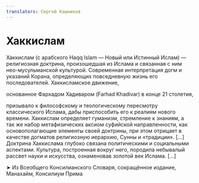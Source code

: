 ```yaml
---
translators: Сергей Кашников
---
```


# **Хаккислам**

Хаккислам \(с арабского Haqq Islam — Новый или Истинный Ислам\) — религиозная доктрина, произошедшая из Ислама и связанная с ним нео-мусульманской культурой. Современная интерпретация догм и указаний Корана, определяющих повседневную жизнь его последователей. Хаккисламское движение,

основанное Фархадом Хадиваром \(Farhad Khadivar\) в конце 21 столетия,

призывало к философскому и теологическому пересмотру классического Ислама, дабы приспособить его к реалиям нового времени. Хаккислам определяет гуманизм, стремление к знаниям, а так же набор метафизических аксиом суфийской направленности, как основополагающие элементы своей доктрины, при этом отрицает в качестве догматов религиозную иерархию, Сунны и «традиции». \[…\] Доктрина Хаккислама глубоко связана политическими и социальными аспектами. Культура, построенная вокруг него, породила небывалый рассвет науки и искусства, ознаменовав золотой век Ислама. \[...\]

➤ Из Всеобщего Консилианского Словаря,
сокращённое издание, Манахайм, Консилиум Прима

